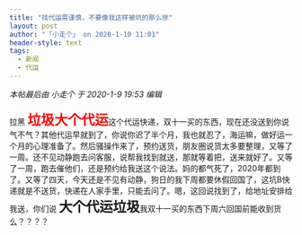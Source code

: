 ```yaml
---
title: "找代运需谨慎，不要像我这样被坑的那么惨"
layout: post
author: "「小走个」 on 2020-1-10 11:01"
header-style: text
tags:
  - 新闻
  - 代运
---
```


<head></head>
<body>
 <i class="pstatus"> 本帖最后由 小走个 于 2020-1-9 19:53 编辑 </i>
 <br> 
 <br> 拉黑
 <font size="5"><font color="#ff0000"><strong>垃圾大个代运</strong></font></font>这个代运快递，双十一买的东西，现在还没送到你说气不气？其他代运早就到了，你说你迟了半个月，我也就忍了，海运嘛，做好运一个月的心理准备了。然后骚操作来了，预约送货，朋友圈说货太多要整理，又等了一周。还不见动静跑去问客服，说帮我找到就送，那就等着把，送来就好了。又等了一周，跑去催他们，还是预约给我送这个说法。妈的都气死了，2020年都到了。又等了四天，今天还是不见有动静，狗日的我下周都要休假回国了，这坑B快递就是不送货，快递在人家手里，只能去问了。嗯，这回说找到了，给地址安排给我送，你们说
 <strong><font size="5">大个代运垃圾</font></strong>我双十一买的东西下周六回国前能收到货么？？？？
 <br>
</body>


